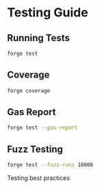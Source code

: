 # Testing Guide

## Running Tests

```bash
forge test
```

## Coverage

```bash
forge coverage
```

## Gas Report

```bash
forge test --gas-report
```

## Fuzz Testing

```bash
forge test --fuzz-runs 10000
```

Testing best practices
